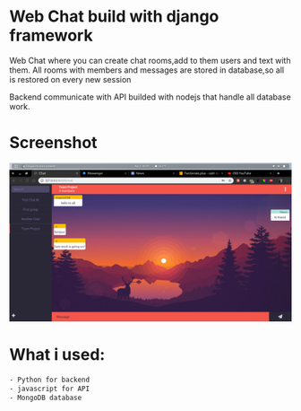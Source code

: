 # Web Chat build with django framework
Web Chat where you can create chat rooms,add to them users and text with them.
All rooms with members and messages are stored in database,so all is restored on every new session

Backend communicate with API builded with nodejs that handle all database work.

# Screenshot
![Alt text](screenshots/chat.png?raw=true)
# What i used:
    - Python for backend
    - javascript for API
    - MongoDB database
